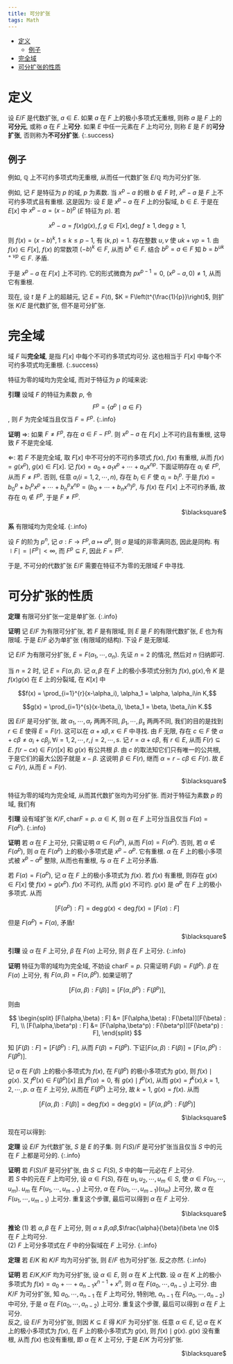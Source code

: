 ```yaml
---
title: 可分扩张
tags: Math
---
```

<meta http-equiv="content-type" content="text/html; charset=utf-8">
 <script type="text/x-mathjax-config">
 MathJax.Hub.Config({
   config: ["MMLorHTML.js"],
  jax: ["input/TeX", "output/HTML-CSS", "output/NativeMML"],
  extensions: ["MathMenu.js", "MathZoom.js"],
  TeX: {
    extensions: ["AMSmath.js", "AMSsymbols.js"],
    equationNumbers: {autoNumber: "AMS"}
  }
});
</script>
<script type="text/javascript" src="/usr/share/mathjax/MathJax.js"></script></head>
<!-- vim-markdown-toc GFM -->

* [定义](#定义)
    * [例子](#例子)
* [完全域](#完全域)
* [可分扩张的性质](#可分扩张的性质)

<!-- vim-markdown-toc -->

# 定义
设 $E/F$ 是代数扩张, $a \in E$. 如果 $a$ 在 $F$ 上的极小多项式无重根, 则称 $a$ 是 $F$ 上的**可分元**, 或称 $a$ 在 $F$ 上**可分**. 如果 $E$ 中任一元素在 $F$ 上均可分, 则称 $E$ 是 $F$ 的**可分扩张**, 否则称为**不可分扩张**.
{:.success}

## 例子
例如, $\mathbb{Q}$ 上不可约多项式均无重根, 从而任一代数扩张 $E/\mathbb{Q}$ 均为可分扩张.

例如, 记 $F$ 是特征为 $p$ 的域, $p$ 为素数.  当 $x^p - a$ 的根 $b \notin F$ 时, $x^p-a$ 是 $F$ 上不可约多项式且有重根. 这是因为: 设 $E$ 是 $x^p-a$ 在 $F$ 上的分裂域, $b \in E$. 于是在 $E[x]$ 中 $x^p-a = (x-b)^p$ ($E$ 特征为 $p$). 若

$$x^p - a = f(x)g(x), f,g \in F[x], \deg f \ge 1,\deg g \ge 1,$$

则 $f(x) = (x-b)^k, 1 \le k \le p-1$, 有 $(k,p) = 1$. 存在整数 $u,v$ 使 $uk + vp = 1$. 由 $f(x) \in F[x]$, $f(x)$ 的常数项 $(-b)^k \in F$, 从而 $b^k \in F$. 结合 $b^p = a \in F$ 知 $b = b^{uk + vp} \in F$. 矛盾.

于是 $x^p - a$ 在 $F[x]$ 上不可约. 它的形式微商为 $px^{p-1} = 0$, $(x^p - a,0) \ne 1$, 从而它有重根.

现在, 设 $t$ 是 $F$ 上的超越元, 记 $E = F(t)$, $K = F\left(t^{\frac{1}{p}}\right)$, 则扩张 $K/E$ 是代数扩张, 但不是可分扩张.

<!--more-->

# 完全域
域 $F$ 叫**完全域**, 是指 $F[x]$ 中每个不可约多项式均可分. 这也相当于 $F[x]$ 中每个不可约多项式均无重根.
{:.success}

特征为零的域均为完全域, 而对于特征为 $p$ 的域来说:

**引理** 设域 $F$ 的特征为素数 $p$, 令 $$F^p = \{a^p \mid a \in F\}$$, 则 $F$ 为完全域当且仅当 $F = F^p$.
{:.info}

**证明** $\Rightarrow$: 如果 $F \ne F^p$, 存在 $a \in F-F^p$. 则 $x^p - a$ 在 $F[x]$ 上不可约且有重根, 这导致 $F$ 不是完全域.

$\Leftarrow$: 若 $F$ 不是完全域, 取 $F[x]$ 中不可分的不可约多项式 $f(x)$, $f(x)$ 有重根, 从而 $f(x) = g(x^p)$, $g(x) \in F[x]$. 记 $f(x) = a_0 + a_1x^p + \cdots + a_nx^{np}$. 下面证明存在 $a_i \notin F^p$, 从而 $F \ne F^p$. 否则, 任意 $a_i(i = 1,2,\cdots ,n)$, 存在 $b_i \in F$ 使 $a_i = b_i^p$. 于是 $f(x) = b_0^p + b_1^px^p + \cdots + b_n^px^{np} = (b_0 + \cdots + b_nx^n)^p$, 与 $f(x)$ 在 $F[x]$ 上不可约矛盾, 故存在 $a_i \notin F^p$, 于是 $F \ne F^p$.
<p align="right">$\blacksquare$</p>

**系** 有限域均为完全域.
{:.info}

设 $F$ 的阶为 $p^n$, 记 $\sigma: F \rightarrow F^p, a \mapsto a^p$, 则 $\sigma$ 是域的非零满同态, 因此是同构. 有 $\mid F\mid = \mid F^p\mid < \infty$, 而 $F^p \subseteq F$, 因此 $F = F^p$.

于是, 不可分的代数扩张 $E/F$ 需要在特征不为零的无限域 $F$ 中寻找.

# 可分扩张的性质
**定理** 有限可分扩张一定是单扩张.
{:.info}

**证明** 记 $E/F$ 为有限可分扩张, 若 $F$ 是有限域, 则 $E$ 是 $F$ 的有限代数扩张, $E$ 也为有限域. 于是 $E/F$ 必为单扩张 (有限域的结构). 下设 $F$ 是无限域.

记 $E/F$ 为有限可分扩张, $E = F(\alpha_1,\cdots,\alpha_n)$. 先证 $n=2$ 的情况, 然后对 $n$ 归纳即可.

当 $n = 2$ 时, 记 $E = F(\alpha,\beta)$. 记 $\alpha,\beta$ 在 $F$ 上的极小多项式分别为 $f(x),g(x)$,令 $K$ 是 $f(x)g(x)$ 在 $E$ 上的分裂域, 在 $K[x]$ 中

$$f(x) = \prod_{i=1}^{r}(x-\alpha_i), \alpha_1 = \alpha, \alpha_i\in K,$$

$$g(x) = \prod_{i=1}^{s}(x-\beta_i), \beta_1 = \beta, \beta_i\in K.$$

因 $E/F$ 是可分扩张, 故 $\alpha_1,\cdots,\alpha_r$ 两两不同, $\beta_1,\cdots,\beta_s$ 两两不同, 我们的目的是找到 $r \in E$ 使得 $E = F(r)$. 这可以在 $\alpha + x \beta,x \in F$ 中寻找. 由 $F$ 无限, 存在 $c \in F$ 使 $\alpha + c\beta \ne \alpha_i + c\beta_j, \forall i = 1,2,\cdots , r,j = 2,\cdots ,s$. 记 $r = \alpha + c\beta$, 有 $r \in E$, 从而 $F(r) \subseteq E$. $f(r - cx) \in F(r)[x]$ 和 $g(x)$ 有公共根 $\beta$. 由 $c$ 的取法知它们只有唯一的公共根, 于是它们的最大公因子就是 $x - \beta$. 这说明 $\beta \in F(r)$, 继而 $\alpha = r - c\beta \in F(r)$. 故 $E \subseteq F(r)$, 从而 $E = F(r)$.
<p align="right">$\blacksquare$</p>

特征为零的域均为完全域, 从而其代数扩张均为可分扩张. 而对于特征为素数 $p$ 的域, 我们有

**引理** 设有域扩张 $K/F,\mathrm{char} F = p$. $\alpha \in K$, 则 $\alpha$ 在 $F$ 上可分当且仅当 $F(\alpha) = F(\alpha^p)$.
{:.info}

**证明** 若 $\alpha$ 在 $F$ 上可分, 只需证明 $\alpha \in F(\alpha^p)$, 从而 $F(\alpha) = F(\alpha^p)$. 否则, 若 $\alpha \notin F(\alpha^p)$, 则 $\alpha$ 在 $F(\alpha^p)$ 上的极小多项式是 $x^p - \alpha^p$. 它有重根. $\alpha$ 在 $F$ 上的极小多项式被 $x^p - \alpha^p$ 整除, 从而也有重根, 与 $\alpha$ 在 $F$ 上可分矛盾.

若 $F(\alpha) = F(\alpha^p)$, 记 $\alpha$ 在 $F$ 上的极小多项式为 $f(x)$. 若 $f(x)$ 有重根, 则存在 $g(x) \in F[x]$ 使 $f(x) = g(x^p)$. $f(x)$ 不可约, 从而 $g(x)$ 不可约. $g(x)$
是 $\alpha^p$ 在 $F$ 上的极小多项式. 从而

$$[F(\alpha^p) : F] = \deg g(x) < \deg f(x) = [F(\alpha) : F]$$

但是 $F(\alpha^p) = F(\alpha)$, 矛盾!
<p align="right">$\blacksquare$</p>

**引理** 设 $\alpha$ 在 $F$ 上可分, $\beta$ 在 $F(\alpha)$ 上可分, 则 $\beta$ 在 $F$ 上可分.
{:.info}

**证明** 特征为零的域均为完全域, 不妨设 $\mathrm{char} F = p$. 只需证明 $F(\beta) = F(\beta^p)$. $\beta$ 在 $F(\alpha)$ 上可分, 有 $F(\alpha,\beta) = F(\alpha,\beta^p)$. 如果证明了

$$[F(\alpha,\beta) : F(\beta)] = [F(\alpha,\beta^p) : F(\beta^p)],$$

则由

$$
\begin{split}
[F(\alpha,\beta) : F] &= [F(\alpha,\beta) : F(\beta)][F(\beta) : F], \\
[F(\alpha,\beta^p) : F] &= [F(\alpha,\beta^p) : F(\beta^p)][F(\beta^p) : F],
\end{split}
$$

知 $[F(\beta) : F] = [F(\beta^p) : F]$, 从而 $F(\beta) = F(\beta^p)$. 下证$[F(\alpha,\beta) : F(\beta)] = [F(\alpha,\beta^p) : F(\beta^p)]$.

记 $\alpha$ 在 $F(\beta)$ 上的极小多项式为 $f(x)$, 在 $F(\beta^p)$ 的极小多项式为 $g(x)$, 则 $f(x) \mid g(x)$. 又 $f^p(x) \in F(\beta^p)[x]$ 且 $f^p(\alpha) = 0$, 有 $g(x) \mid f^p(x)$, 从而 $g(x) = f^k(x)$,$k = 1,2,\cdots,p$. $\alpha$ 在 $F$ 上可分, 从而在 $F(\beta^p)$ 上可分, 故 $k = 1$, $g(x) = f(x)$. 从而

$$[F(\alpha,\beta) : F(\beta)] = \deg f(x) = \deg g(x) = [F(\alpha,\beta^p) : F(\beta^p)]$$

<p align="right">$\blacksquare$</p>

现在可以得到:

**定理** 设 $E/F$ 为代数扩张, $S$ 是 $E$ 的子集. 则 $F(S)/F$ 是可分扩张当且仅当 $S$ 中的元在 $F$ 上都是可分的.
{:.info}

**证明** 若 $F(S)/F$ 是可分扩张, 由 $S \subseteq F(S)$, $S$ 中的每一元必在 $F$ 上可分.  
若 $S$ 中的元在 $F$ 上均可分, 设 $\alpha \in F(S)$, 存在 $u_1,u_2,\cdots ,u_m \in S$, 使 $\alpha \in F(u_1,\cdots ,u_m)$. $u_m$ 在 $F(u_1,\cdots ,u_{m-1})$ 上可分, $\alpha$ 在 $F(u_1,\cdots ,u_{m-1})(u_m)$ 上可分, 故 $\alpha$ 在 $F(u_1,\cdots ,u_{m-1})$ 上可分. 重复这个步骤, 最后可以得到 $\alpha$ 在 $F$ 上可分.
<p align="right">$\blacksquare$</p>

**推论** (1) 若 $\alpha,\beta$ 在 $F$ 上可分, 则 $\alpha \pm \beta$,$\alpha\beta$,$\frac{\alpha}{\beta}(\beta \ne 0)$ 在 $F$ 上均可分.  
(2) $F$ 上可分多项式在 $F$ 中的分裂域在 $F$ 上可分.
{:.info}

**定理** 若 $E/K$ 和 $K/F$ 均为可分扩张, 则 $E/F$ 也为可分扩张. 反之亦然.
{:.info}

**证明** 若 $E/K$,$K/F$ 均为可分扩张, 设 $\alpha \in E$, 则 $\alpha$ 在 $K$ 上代数. 设 $\alpha$ 在 $K$ 上的极小多项式为 $f(x) = a_0 + \cdots + a_{n-1}x^{n-1} + x^n$, 则 $\alpha$ 在 $F(a_0,\cdots ,a_{n-1})$ 上可分. 由 $K/F$ 为可分扩张, 知 $a_0,\cdots ,a_{n-1}$ 在 $F$ 上均可分, 特别地, $a_{n-1}$ 在 $F(a_0,\cdots ,a_{n-2})$ 中可分, 于是 $\alpha$ 在 $F(a_0,\cdots ,a_{n-2})$ 上可分. 重复这个步骤, 最后可以得到 $\alpha$ 在 $F$ 上可分.  
反之, 设 $E/F$ 为可分扩张, 则因 $K \subseteq E$ 得 $K/F$ 为可分扩张. 任意 $\alpha \in E$, 记 $\alpha$ 在 $K$ 上的极小多项式为 $f(x)$, 在 $F$ 上的极小多项式为 $g(x)$, 则 $f(x) \mid g(x)$. $g(x)$ 没有重根, 从而 $f(x)$ 也没有重根, 即 $\alpha$ 在 $K$ 上可分, 于是 $E/K$ 为可分扩张.
<p align="right">$\blacksquare$</p>
